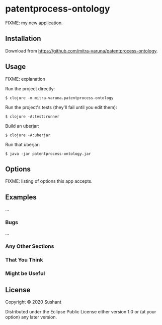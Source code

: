 # patentprocess-ontology

FIXME: my new application.

## Installation

Download from https://github.com/mitra-varuna/patentprocess-ontology.

## Usage

FIXME: explanation

Run the project directly:

    $ clojure -m mitra-varuna.patentprocess-ontology

Run the project's tests (they'll fail until you edit them):

    $ clojure -A:test:runner

Build an uberjar:

    $ clojure -A:uberjar

Run that uberjar:

    $ java -jar patentprocess-ontology.jar

## Options

FIXME: listing of options this app accepts.

## Examples

...

### Bugs

...

### Any Other Sections
### That You Think
### Might be Useful

## License

Copyright © 2020 Sushant

Distributed under the Eclipse Public License either version 1.0 or (at
your option) any later version.
